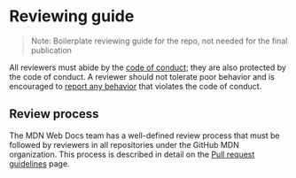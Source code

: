 # Reviewing guide

> Note: Boilerplate reviewing guide for the repo, not needed for the final publication

All reviewers must abide by the [code of conduct](CODE_OF_CONDUCT.md); they are also protected by the code of conduct.
A reviewer should not tolerate poor behavior and is encouraged to [report any behavior](CODE_OF_CONDUCT.md#Reporting_violations) that violates the code of conduct.

## Review process

The MDN Web Docs team has a well-defined review process that must be followed by reviewers in all repositories under the GitHub MDN organization.
This process is described in detail on the [Pull request guidelines](https://developer.mozilla.org/en-US/docs/MDN/Community/Pull_requests) page.

<!--

  TODO: If there are any guidelines on review processes not covered by the contribution pages at https://developer.mozilla.org/en-US/docs/MDN/Community/Pull_requests, either:
  * Check if they should be added to the contribution pages if they should apply to all repositories, or
  * Add them to this section below if they are unique to this repository only.

-->
